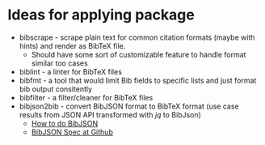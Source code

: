 
# Ideas for applying package

+ bibscrape - scrape plain text for common citation formats (maybe with hints) and render as BibTeX file.
    + Should have some sort of customizable feature to handle format similar too cases
+ biblint - a linter for BibTeX files
+ bibfmt - a tool that would limit Bib fields to specific lists and just format bib output consitently
+ bibfilter - a filter/cleaner for BibTeX files
+ bibjson2bib - convert BibJSON format to BibTeX format (use case results from JSON API transformed with *jq* to BibJson)
    + [How to do BibJSON](http://okfnlabs.org/bibjson/)
    + [BibJSON Spec at Github](https://github.com/okfn/bibjson)

